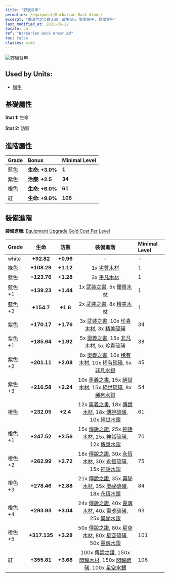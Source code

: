 ```yaml
---
title: "野蠻背甲"
permalink: /equipment/Barbarian Back Armor/
excerpt: "魔法门之英雄无敌：战争纪元 野蠻背甲. 野蠻背甲"
last_modified_at: 2021-06-22
locale: cn
ref: "Barbarian Back Armor.md"
toc: false
classes: wide
---
```


  ![野蠻背甲](/images/e/e_8052.png)

## Used by Units:

* [蠻牛](/cn/units/Gorgon/) 


## 基礎屬性
 **Stat 1:** 生命

 **Stat 2:** 防禦

## 進階屬性

  |     Grade    |   Bonus | Minimal Level | 
  |:-------------|:--------|:--------------| 
  | 藍色 | **生命: +3.0%** | **1** | 
  | 紫色 | **治療: +2.5** | **34** | 
  | 橙色 | **生命: +6.0%** | **61** | 
  | 紅 | **生命: +9.0%** | **106** | 


## 裝備進階
 **裝備進階:** [Equipment Upgrade Gold Cost Per Level](/equipment/EquipmentUpgradeCostPerLevel/) 

  |          Grade      | 生命 | 防禦 | 裝備進階 | Minimal Level |
  |:--------------------|:---------:|:---------:|:----------------:|:--------------|
  | white | **+92.82** | **+0.96** | - | - |
  | 綠色 | **+108.29** | **+1.12** | 1x [劣質木材](/cn/Items/mat_1/) | 1 |
  | 藍色 | **+123.76** | **+1.28** | 3x [平凡木材](/cn/Items/mat_7/) | 1 |
  | 藍色 +1 | **+139.23** | **+1.44** | 1x [武裝之書](/cn/Items/mat_18/), 5x [優質木材](/cn/Items/mat_13/) | 1 |
  | 藍色 +2 | **+154.7** | **+1.6** | 2x [武裝之書](/cn/Items/mat_25/), 8x [精美木材](/cn/Items/mat_20/) | 1 |
  | 紫色 | **+170.17** | **+1.76** | 3x [武裝之書](/cn/Items/mat_32/), 10x [珍貴木材](/cn/Items/mat_27/), 3x [精美硫磺](/cn/Items/mat_22/) | 34 |
  | 紫色 +1 | **+185.64** | **+1.92** | 5x [奧義之書](/cn/Items/mat_39/), 15x [非凡木材](/cn/Items/mat_34/), 5x [珍貴硫磺](/cn/Items/mat_29/) | 38 |
  | 紫色 +2 | **+201.11** | **+2.08** | 8x [奧義之書](/cn/Items/mat_46/), 10x [稀有木材](/cn/Items/mat_41/), 10x [稀有硫磺](/cn/Items/mat_43/), 5x [非凡水銀](/cn/Items/mat_35/) | 45 |
  | 紫色 +3 | **+216.58** | **+2.24** | 10x [奧義之書](/cn/Items/mat_53/), 15x [絕世木材](/cn/Items/mat_48/), 15x [絕世硫磺](/cn/Items/mat_50/), 8x [稀有水銀](/cn/Items/mat_42/) | 54 |
  | 橙色 | **+232.05** | **+2.4** | 12x [奧義之書](/cn/Items/mat_60/), 18x [傳說木材](/cn/Items/mat_55/), 18x [傳說硫磺](/cn/Items/mat_57/), 10x [絕世水銀](/cn/Items/mat_49/) | 61 |
  | 橙色 +1 | **+247.52** | **+2.56** | 15x [傳說之證](/cn/Items/mat_67/), 25x [神話木材](/cn/Items/mat_62/), 25x [神話硫磺](/cn/Items/mat_64/), 12x [傳說水銀](/cn/Items/mat_56/) | 70 |
  | 橙色 +2 | **+262.99** | **+2.72** | 18x [傳說之證](/cn/Items/mat_74/), 30x [永恆木材](/cn/Items/mat_69/), 30x [永恆硫磺](/cn/Items/mat_71/), 15x [神話水銀](/cn/Items/mat_63/) | 75 |
  | 橙色 +3 | **+278.46** | **+2.88** | 21x [傳說之證](/cn/Items/mat_81/), 35x [奧祕木材](/cn/Items/mat_76/), 35x [奧祕硫磺](/cn/Items/mat_78/), 18x [永恆水銀](/cn/Items/mat_70/) | 84 |
  | 橙色 +4 | **+293.93** | **+3.04** | 24x [傳說之證](/cn/Items/mat_88/), 40x [靈魂木材](/cn/Items/mat_83/), 40x [靈魂硫磺](/cn/Items/mat_85/), 25x [奧祕水銀](/cn/Items/mat_77/) | 93 |
  | 橙色 +5 | **+317.135** | **+3.28** | 50x [傳說之證](/cn/Items/mat_95/), 80x [星空木材](/cn/Items/mat_90/), 80x [星空硫磺](/cn/Items/mat_92/), 50x [靈魂水銀](/cn/Items/mat_84/) | 101 |
  | 紅 | **+355.81** | **+3.68** | 100x [傳說之證](/cn/Items/mat_102/), 150x [閃耀木材](/cn/Items/mat_97/), 150x [閃耀硫磺](/cn/Items/mat_99/), 100x [星空水銀](/cn/Items/mat_91/) | 106 |

